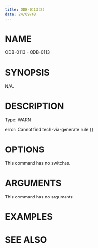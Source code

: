 ```yaml
---
title: ODB-0113(2)
date: 24/09/08
---
```


# NAME

ODB-0113 - ODB-0113

# SYNOPSIS

N/A.

# DESCRIPTION

Type: WARN

error: Cannot find tech-via-generate rule {}

# OPTIONS

This command has no switches.

# ARGUMENTS

This command has no arguments.

# EXAMPLES

# SEE ALSO
